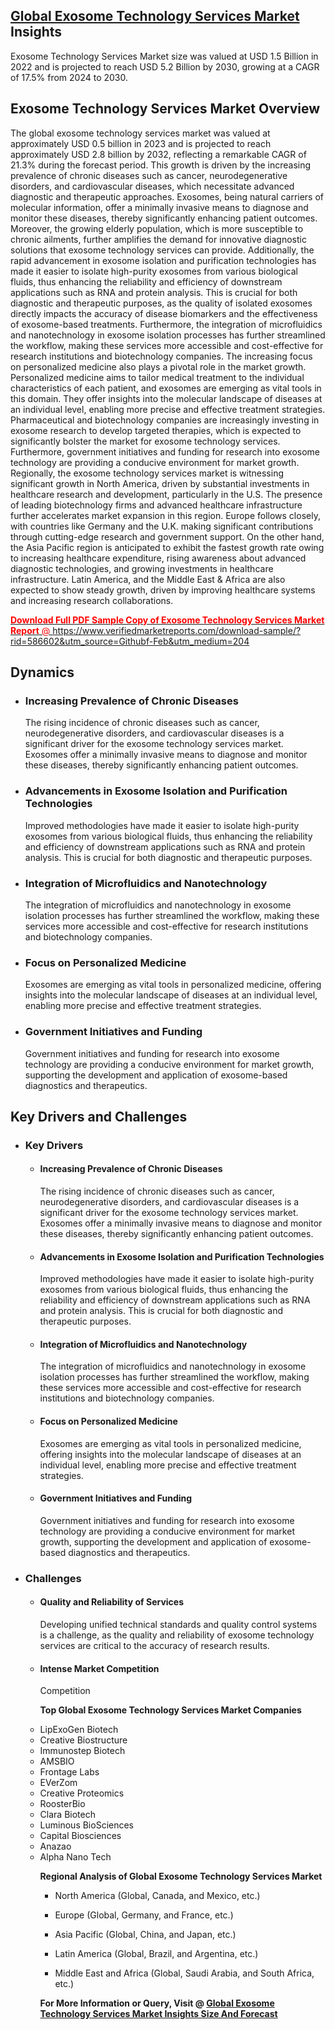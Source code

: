 <h2><a href="https://www.verifiedmarketreports.com/download-sample/?rid=586602&amp;utm_source=Githubf&amp;utm_medium=204" target="_blank">Global Exosome Technology Services Market</a> Insights</h2><p>Exosome Technology Services Market size was valued at USD 1.5 Billion in 2022 and is projected to reach USD 5.2 Billion by 2030, growing at a CAGR of 17.5% from 2024 to 2030.</p><p> <h2>Exosome Technology Services Market Overview</h2> <p>The global exosome technology services market was valued at approximately USD 0.5 billion in 2023 and is projected to reach approximately USD 2.8 billion by 2032, reflecting a remarkable CAGR of 21.3% during the forecast period. This growth is driven by the increasing prevalence of chronic diseases such as cancer, neurodegenerative disorders, and cardiovascular diseases, which necessitate advanced diagnostic and therapeutic approaches. Exosomes, being natural carriers of molecular information, offer a minimally invasive means to diagnose and monitor these diseases, thereby significantly enhancing patient outcomes. Moreover, the growing elderly population, which is more susceptible to chronic ailments, further amplifies the demand for innovative diagnostic solutions that exosome technology services can provide. Additionally, the rapid advancement in exosome isolation and purification technologies has made it easier to isolate high-purity exosomes from various biological fluids, thus enhancing the reliability and efficiency of downstream applications such as RNA and protein analysis. This is crucial for both diagnostic and therapeutic purposes, as the quality of isolated exosomes directly impacts the accuracy of disease biomarkers and the effectiveness of exosome-based treatments. Furthermore, the integration of microfluidics and nanotechnology in exosome isolation processes has further streamlined the workflow, making these services more accessible and cost-effective for research institutions and biotechnology companies. The increasing focus on personalized medicine also plays a pivotal role in the market growth. Personalized medicine aims to tailor medical treatment to the individual characteristics of each patient, and exosomes are emerging as vital tools in this domain. They offer insights into the molecular landscape of diseases at an individual level, enabling more precise and effective treatment strategies. Pharmaceutical and biotechnology companies are increasingly investing in exosome research to develop targeted therapies, which is expected to significantly bolster the market for exosome technology services. Furthermore, government initiatives and funding for research into exosome technology are providing a conducive environment for market growth. Regionally, the exosome technology services market is witnessing significant growth in North America, driven by substantial investments in healthcare research and development, particularly in the U.S. The presence of leading biotechnology firms and advanced healthcare infrastructure further accelerates market expansion in this region. Europe follows closely, with countries like Germany and the U.K. making significant contributions through cutting-edge research and government support. On the other hand, the Asia Pacific region is anticipated to exhibit the fastest growth rate owing to increasing healthcare expenditure, rising awareness about advanced diagnostic technologies, and growing investments in healthcare infrastructure. Latin America, and the Middle East & Africa are also expected to show steady growth, driven by improving healthcare systems and increasing research collaborations. </p> <p><a href="#"><p><span class=""><span style="color: #ff0000;"><strong>Download Full PDF Sample Copy of Exosome Technology Services Market Report</strong> @ </span><a href="https://www.verifiedmarketreports.com/download-sample/?rid=586602&amp;utm_source=Githubf-Feb&amp;utm_medium=204" target="_blank">https://www.verifiedmarketreports.com/download-sample/?rid=586602&amp;utm_source=Githubf-Feb&amp;utm_medium=204</a></span></p></a></p> <h2>Dynamics</h2> <ul> <li><h3>Increasing Prevalence of Chronic Diseases</h3> <p>The rising incidence of chronic diseases such as cancer, neurodegenerative disorders, and cardiovascular diseases is a significant driver for the exosome technology services market. Exosomes offer a minimally invasive means to diagnose and monitor these diseases, thereby significantly enhancing patient outcomes. </p> </li> <li><h3>Advancements in Exosome Isolation and Purification Technologies</h3> <p>Improved methodologies have made it easier to isolate high-purity exosomes from various biological fluids, thus enhancing the reliability and efficiency of downstream applications such as RNA and protein analysis. This is crucial for both diagnostic and therapeutic purposes. </p> </li> <li><h3>Integration of Microfluidics and Nanotechnology</h3> <p>The integration of microfluidics and nanotechnology in exosome isolation processes has further streamlined the workflow, making these services more accessible and cost-effective for research institutions and biotechnology companies. </p> </li> <li><h3>Focus on Personalized Medicine</h3> <p>Exosomes are emerging as vital tools in personalized medicine, offering insights into the molecular landscape of diseases at an individual level, enabling more precise and effective treatment strategies. </p> </li> <li><h3>Government Initiatives and Funding</h3> <p>Government initiatives and funding for research into exosome technology are providing a conducive environment for market growth, supporting the development and application of exosome-based diagnostics and therapeutics. </p> </li> </ul> <h2>Key Drivers and Challenges</h2> <ul> <li><h3>Key Drivers</h3> <ul> <li><h4>Increasing Prevalence of Chronic Diseases</h4> <p>The rising incidence of chronic diseases such as cancer, neurodegenerative disorders, and cardiovascular diseases is a significant driver for the exosome technology services market. Exosomes offer a minimally invasive means to diagnose and monitor these diseases, thereby significantly enhancing patient outcomes. </p> </li> <li><h4>Advancements in Exosome Isolation and Purification Technologies</h4> <p>Improved methodologies have made it easier to isolate high-purity exosomes from various biological fluids, thus enhancing the reliability and efficiency of downstream applications such as RNA and protein analysis. This is crucial for both diagnostic and therapeutic purposes. </p> </li> <li><h4>Integration of Microfluidics and Nanotechnology</h4> <p>The integration of microfluidics and nanotechnology in exosome isolation processes has further streamlined the workflow, making these services more accessible and cost-effective for research institutions and biotechnology companies. </p> </li> <li><h4>Focus on Personalized Medicine</h4> <p>Exosomes are emerging as vital tools in personalized medicine, offering insights into the molecular landscape of diseases at an individual level, enabling more precise and effective treatment strategies. </p> </li> <li><h4>Government Initiatives and Funding</h4> <p>Government initiatives and funding for research into exosome technology are providing a conducive environment for market growth, supporting the development and application of exosome-based diagnostics and therapeutics. </p> </li> </ul> </li> <li><h3>Challenges</h3> <ul> <li><h4>Quality and Reliability of Services</h4> <p>Developing unified technical standards and quality control systems is a challenge, as the quality and reliability of exosome technology services are critical to the accuracy of research results. </p> </li> <li><h4>Intense Market Competition</h4> <p>Competition</p><p><strong>Top Global Exosome Technology Services Market Companies</strong></p><div data-test-id=""><p><li>LipExoGen Biotech</li><li> Creative Biostructure</li><li> Immunostep Biotech</li><li> AMSBIO</li><li> Frontage Labs</li><li> EVerZom</li><li> Creative Proteomics</li><li> RoosterBio</li><li> Clara Biotech</li><li> Luminous BioSciences</li><li> Capital Biosciences</li><li> Anazao</li><li> Alpha Nano Tech</li></p><div><strong>Regional Analysis of&nbsp;Global Exosome Technology Services Market</strong></div><ul><li dir="ltr"><p dir="ltr">North America&nbsp;(Global, Canada, and Mexico, etc.)</p></li><li dir="ltr"><p dir="ltr">Europe (Global, Germany, and France, etc.)</p></li><li dir="ltr"><p dir="ltr">Asia Pacific&nbsp;(Global, China, and Japan, etc.)</p></li><li dir="ltr"><p dir="ltr">Latin America&nbsp;(Global, Brazil, and Argentina, etc.)</p></li><li dir="ltr">Middle East and Africa&nbsp;(Global, Saudi Arabia, and South Africa, etc.)</li></ul><p><strong>For More Information or Query, Visit @&nbsp;</strong><strong><a href="https://www.verifiedmarketreports.com/product/exosome-technology-services-market/?utm_source=Githubf&amp;utm_medium=204" target="_blank">Global Exosome Technology Services Market Insights Size And Forecast</a></strong></p></div>
